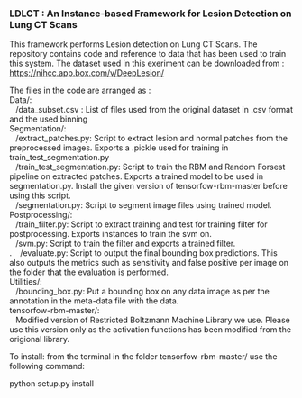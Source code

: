### LDLCT : An Instance-based Framework for Lesion Detection on Lung CT Scans

This framework performs Lesion detection on Lung CT Scans. The repository contains code and reference to data that has been used to train this system. The dataset used in this exeriment can be downloaded from : https://nihcc.app.box.com/v/DeepLesion/

The files in the code are arranged as :<br>
Data/: <br>
&ensp;	/data_subset.csv : List of files used from the original dataset in .csv format and the used binning<br>
Segmentation/:<br>
&ensp;	/extract_patches.py: Script to extract lesion and normal patches from the preprocessed images. Exports a .pickle used for training in train_test_segmentation.py<br>
&ensp;	/train_test_segmentation.py: Script to train the RBM and Random Forsest pipeline on extracted patches. Exports a trained model to be used in segmentation.py. Install the given version of tensorfow-rbm-master before using this script.<br>
&ensp;	/segmentation.py: Script to segment image files using trained model.<br>
Postprocessing/:<br>
&ensp;	/train_filter.py: Script to extract training and test for training filter for postprocessing. Exports instances to train the svm on.<br>
&ensp;	/svm.py: Script to train the filter and exports a trained filter.<br>.
&ensp;	/evaluate.py: Script to output the final bounding box predictions. This also outputs the metrics such as sensitivity and false positive per image on the folder that the evaluation is performed.<br>
Utilities/:<br>
&ensp;	/bounding_box.py: Put a bounding box on any data image as per the annotation in the meta-data file with the data.<br>
tensorfow-rbm-master/:<br>
&ensp;	Modified version of Restricted Boltzmann Machine Library we use. Please use this version only as the activation functions has been
		modified from the origional library.<br>

To install: from the terminal in the folder tensorfow-rbm-master/ use the following command:

python setup.py install


